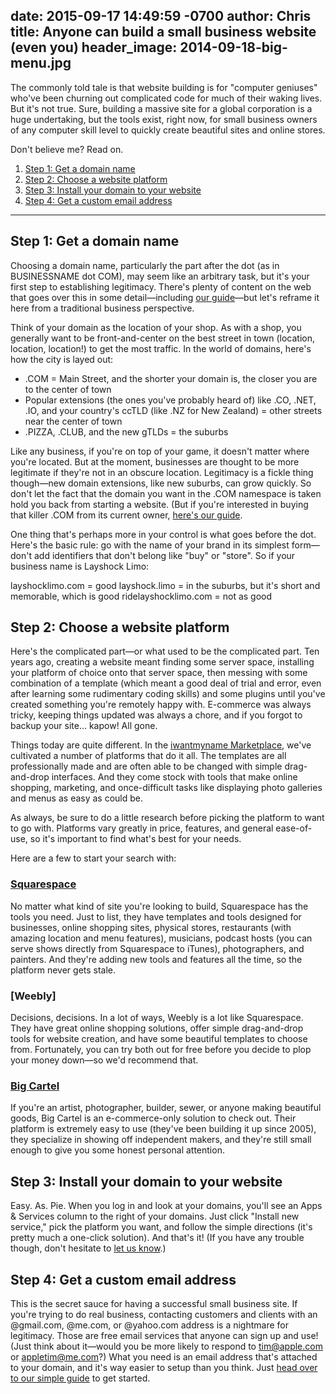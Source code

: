 date: 2015-09-17 14:49:59 -0700
author: Chris
title: Anyone can build a small business website (even you)
header_image: 2014-09-18-big-menu.jpg
----

<!-- excerpt -->

The commonly told tale is that website building is for "computer geniuses" who've been churning out complicated code for much of their waking lives. But it's not true. Sure, building a massive site for a global corporation is a huge undertaking, but the tools exist, right now, for small business owners of any computer skill level to quickly create beautiful sites and online stores. 

Don't believe me? Read on.

<!-- /excerpt -->

1. [Step 1: Get a domain name](#section-1)
2. [Step 2: Choose a website platform](#section-2)
3. [Step 3: Install your domain to your website](#section-3)
4. [Step 4: Get a custom email address](#section-4)

***

<h2 id="section-1">Step 1: Get a domain name</h2>

Choosing a domain name, particularly the part after the dot (as in BUSINESSNAME dot COM), may seem like an arbitrary task, but it's your first step to establishing legitimacy. There's plenty of content on the web that goes over this in some detail—including [our guide](https://iwantmyname.com/blog/2015/06/how-to-pick-the-right-domain-extension.html)—but let's reframe it here from a traditional business perspective. 

Think of your domain as the location of your shop. As with a shop, you generally want to be front-and-center on the best street in town (location, location, location!) to get the most traffic. In the world of domains, here's how the city is layed out:

+ .COM = Main Street, and the shorter your domain is, the closer you are to the center of town 
+ Popular extensions (the ones you've probably heard of) like .CO, .NET, .IO, and your country's ccTLD (like .NZ for New Zealand) = other streets near the center of town
+ .PIZZA, .CLUB, and the new gTLDs = the suburbs

Like any business, if you're on top of your game, it doesn't matter where you're located. But at the moment, businesses are thought to be more legitimate if they're not in an obscure location. Legitimacy is a fickle thing though—new domain extensions, like new suburbs, can grow quickly. So don't let the fact that the domain you want in the .COM namespace is taken hold you back from starting a website. (But if you're interested in buying that killer .COM from its current owner, [here's our guide](https://iwantmyname.com/blog/2015/05/the-guide-to-getting-the-right-domain-name-for-your-brand.html).

One thing that's perhaps more in your control is what goes before the dot. Here's the basic rule: go with the name of your brand in its simplest form—don't add identifiers that don't belong like "buy" or "store". So if your business name is Layshock Limo:

layshocklimo.com = good
layshock.limo = in the suburbs, but it's short and memorable, which is good
ridelayshocklimo.com = not as good

<h2 id="section-2">Step 2: Choose a website platform</h2>

Here's the complicated part—or what used to be the complicated part. Ten years ago, creating a website meant finding some server space, installing your platform of choice onto that server space, then messing with some combination of a template (which meant a good deal of trial and error, even after learning some rudimentary coding skills) and some plugins until you've created something you're remotely happy with. E-commerce was always tricky, keeping things updated was always a chore, and if you forgot to backup your site... kapow! All gone. 

Things today are quite different. In the [iwantmyname Marketplace](https://iwantmyname.com/services), we've cultivated a number of platforms that do it all. The templates are all professionally made and are often able to be changed with simple drag-and-drop interfaces. And they come stock with tools that make online shopping, marketing, and once-difficult tasks like displaying photo galleries and menus as easy as could be.

As always, be sure to do a little research before picking the platform to want to go with. Platforms vary greatly in price, features, and general ease-of-use, so it's important to find what's best for your needs. 

Here are a few to start your search with:

### [Squarespace](https://iwantmyname.com/features/applications/custom-domain-apps/websites/squarespace-build-your-website-with-own-url)

No matter what kind of site you're looking to build, Squarespace has the tools you need. Just to list, they have templates and tools designed for businesses, online shopping sites, physical stores, restaurants (with amazing location and menu features), musicians, podcast hosts (you can serve shows directly from Squarespace to iTunes), photographers, and painters. And they're adding new tools and features all the time, so the platform never gets stale.

### [Weebly]

Decisions, decisions. In a lot of ways, Weebly is a lot like Squarespace. They have great online shopping solutions, offer simple drag-and-drop tools for website creation, and have some beautiful templates to choose from. Fortunately, you can try both out for free before you decide to plop your money down—so we'd recommend that.

### [Big Cartel](https://iwantmyname.com/services/ecommerce-hosting/big-cartel-custom-domain)

If you're an artist, photographer, builder, sewer, or anyone making beautiful goods, Big Cartel is an e-commerce-only solution to check out. Their platform is extremely easy to use (they've been building it up since 2005), they specialize in showing off independent makers, and they're still small enough to give you some honest personal attention. 

<h2 id="section-3">Step 3: Install your domain to your website</h2>

Easy. As. Pie. When you log in and look at your domains, you'll see an Apps & Services column to the right of your domains. Just click "Install new service," pick the platform you want, and follow the simple directions (it's pretty much a one-click solution). And that's it! (If you have any trouble though, don't hesitate to [let us know](https://iwantmyname.com/support).)

<h2 id="section-4">Step 4: Get a custom email address</h2>

This is the secret sauce for having a successful small business site. If you're trying to do real business, contacting customers and clients with an @gmail.com, @me.com, or @yahoo.com address is a nightmare for legitimacy. Those are free email services that anyone can sign up and use! (Just think about it—would you be more likely to respond to tim@apple.com or appletim@me.com?) What you need is an email address that's attached to your domain, and it's way easier to setup than you think. Just [head over to our simple guide](https://iwantmyname.com/blog/2015/06/the-guide-to-getting-your-own-custom-email-address.html) to get started. 